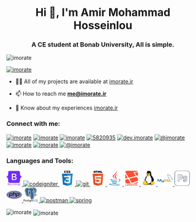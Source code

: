 <h1 align="center">Hi 👋, I'm Amir Mohammad Hosseinlou</h1>
<h3 align="center">A CE student at Bonab University, All is simple.</h3>

<p align="left"> <img src="https://komarev.com/ghpvc/?username=imorate&label=Profile%20views&color=0e75b6&style=flat" alt="imorate" /> </p>

<p align="left"> <a href="https://twitter.com/imorate" target="blank"><img src="https://img.shields.io/twitter/follow/imorate?logo=twitter&style=for-the-badge" alt="imorate" /></a> </p>

- 👨‍💻 All of my projects are available at [imorate.ir](http://imorate.ir)

- 📫 How to reach me **me@imorate.ir**

- 📄 Know about my experiences [imorate.ir](http://imorate.ir)

<h3 align="left">Connect with me:</h3>
<p align="left">
<a href="https://dev.to/imorate" target="blank"><img align="center" src="https://cdn.jsdelivr.net/npm/simple-icons@3.0.1/icons/dev-dot-to.svg" alt="imorate" height="30" width="40" /></a>
<a href="https://twitter.com/imorate" target="blank"><img align="center" src="https://cdn.jsdelivr.net/npm/simple-icons@3.0.1/icons/twitter.svg" alt="imorate" height="30" width="40" /></a>
<a href="https://linkedin.com/in/imorate" target="blank"><img align="center" src="https://cdn.jsdelivr.net/npm/simple-icons@3.0.1/icons/linkedin.svg" alt="imorate" height="30" width="40" /></a>
<a href="https://stackoverflow.com/users/5820935" target="blank"><img align="center" src="https://cdn.jsdelivr.net/npm/simple-icons@3.0.1/icons/stackoverflow.svg" alt="5820935" height="30" width="40" /></a>
<a href="https://instagram.com/dev.imorate" target="blank"><img align="center" src="https://cdn.jsdelivr.net/npm/simple-icons@3.0.1/icons/instagram.svg" alt="dev.imorate" height="30" width="40" /></a>
<a href="https://medium.com/@imorate" target="blank"><img align="center" src="https://cdn.jsdelivr.net/npm/simple-icons@3.0.1/icons/medium.svg" alt="@imorate" height="30" width="40" /></a>
<a href="https://www.hackerrank.com/imorate" target="blank"><img align="center" src="https://cdn.jsdelivr.net/npm/simple-icons@3.0.1/icons/hackerrank.svg" alt="imorate" height="30" width="40" /></a>
<a href="https://www.leetcode.com/imorate" target="blank"><img align="center" src="https://cdn.jsdelivr.net/npm/simple-icons@3.0.1/icons/leetcode.svg" alt="imorate" height="30" width="40" /></a>
<a href="https://www.hackerearth.com/@imorate" target="blank"><img align="center" src="https://cdn.jsdelivr.net/npm/simple-icons@3.0.1/icons/hackerearth.svg" alt="@imorate" height="30" width="40" /></a>
</p>

<h3 align="left">Languages and Tools:</h3>
<p align="left"> <a href="https://getbootstrap.com" target="_blank"> <img src="https://raw.githubusercontent.com/devicons/devicon/master/icons/bootstrap/bootstrap-plain-wordmark.svg" alt="bootstrap" width="40" height="40"/> </a> <a href="https://codeigniter.com" target="_blank"> <img src="https://cdn.worldvectorlogo.com/logos/codeigniter.svg" alt="codeigniter" width="40" height="40"/> </a> <a href="https://www.w3schools.com/css/" target="_blank"> <img src="https://raw.githubusercontent.com/devicons/devicon/master/icons/css3/css3-original-wordmark.svg" alt="css3" width="40" height="40"/> </a> <a href="https://git-scm.com/" target="_blank"> <img src="https://www.vectorlogo.zone/logos/git-scm/git-scm-icon.svg" alt="git" width="40" height="40"/> </a> <a href="https://www.w3.org/html/" target="_blank"> <img src="https://raw.githubusercontent.com/devicons/devicon/master/icons/html5/html5-original-wordmark.svg" alt="html5" width="40" height="40"/> </a> <a href="https://www.java.com" target="_blank"> <img src="https://raw.githubusercontent.com/devicons/devicon/master/icons/java/java-original.svg" alt="java" width="40" height="40"/> </a> <a href="https://laravel.com/" target="_blank"> <img src="https://raw.githubusercontent.com/devicons/devicon/master/icons/laravel/laravel-plain-wordmark.svg" alt="laravel" width="40" height="40"/> </a> <a href="https://www.linux.org/" target="_blank"> <img src="https://raw.githubusercontent.com/devicons/devicon/master/icons/linux/linux-original.svg" alt="linux" width="40" height="40"/> </a> <a href="https://www.mysql.com/" target="_blank"> <img src="https://raw.githubusercontent.com/devicons/devicon/master/icons/mysql/mysql-original-wordmark.svg" alt="mysql" width="40" height="40"/> </a> <a href="https://www.photoshop.com/en" target="_blank"> <img src="https://raw.githubusercontent.com/devicons/devicon/master/icons/photoshop/photoshop-line.svg" alt="photoshop" width="40" height="40"/> </a> <a href="https://www.php.net" target="_blank"> <img src="https://raw.githubusercontent.com/devicons/devicon/master/icons/php/php-original.svg" alt="php" width="40" height="40"/> </a> <a href="https://www.postgresql.org" target="_blank"> <img src="https://raw.githubusercontent.com/devicons/devicon/master/icons/postgresql/postgresql-original-wordmark.svg" alt="postgresql" width="40" height="40"/> </a> <a href="https://postman.com" target="_blank"> <img src="https://www.vectorlogo.zone/logos/getpostman/getpostman-icon.svg" alt="postman" width="40" height="40"/> </a> <a href="https://spring.io/" target="_blank"> <img src="https://www.vectorlogo.zone/logos/springio/springio-icon.svg" alt="spring" width="40" height="40"/> </a> </p>

<p><img align="left" src="https://github-readme-stats.vercel.app/api/top-langs?username=imorate&show_icons=true&theme=onedark&locale=en&layout=compact" alt="imorate" /></p>

<p>&nbsp;<img align="center" src="https://github-readme-stats.vercel.app/api?username=imorate&show_icons=true&locale=en" alt="imorate" /></p>
